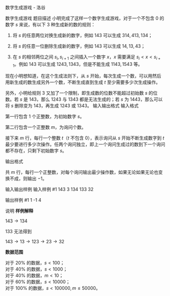 



数字生成游戏 - 洛谷














数字生成游戏
题目描述
小明完成了这样一个数字生成游戏，对于一个不包含 $0$ 的数字 $s$ 来说，有以下 $3$ 种生成新的数的规则：

1.    将 $s$ 的任意两位对换生成新的数字，例如 $143$ 可以生成 $314,413,134$；

2.    将 $s$ 的任意一位删除生成新的数字，例如 $143$ 可以生成 $14,13,43$；

3.    在 $s$ 的相邻两位之间 $s_i,s_{i + 1}$ 之间插入一个数字 $x$，$x$ 需要满足 $s_i<x<s_{i + 1}$。例如 $143$ 可以生成 $1243,1343$，但是不能生成 $1143,1543$ 等。

现在小明想知道，在这个生成法则下，从 $s$ 开始，每次生成一个数，可以用然后用新生成的数生成另外一个数，不断生成直到生成 $t$ 至少需要多少次生成操作。

另外，小明给规则 $3$ 又加了一个限制，即生成数的位数不能超过初始数 $s$ 的位数。若 $s$ 是 $143$，那么 $1243$ 与 $1343$ 都是无法生成的；若 $s$ 为 $1443$，那么可以将 $s$ 删除变为 $143$，再生成 $1243$ 或 $1343$。
输入输出格式
输入格式

第一行包含 $1$ 个正整数，为初始数字 $s$。

第二行包含一个正整数 $m$，为询问个数。  

接下来 $m$ 行，每行一个整数 $t$（$t$ 不包含 $0$），表示询问从 $s$ 开始不断生成数字到 $t$ 最少要进行多少次操作。任两个询问独立，即上一个询问生成过的数到下一个询问都不存在，只剩下初始数字 $s$。


输出格式

共 $m$ 行，每行一个正整数，对每个询问输出最少操作数，如果无论如果无论也变换不成，则输出 $-1$。

输入输出样例
输入样例 #1
143
3
134
133
32

输出样例 #1
1
-1
4

说明
**样例解释**

$143\to 134$

$133$ 无法得到

$143\to13\to123\to23\to32$

**数据范围**

对于 $20\%$ 的数据，$s < 100$；  
对于 $40\%$ 的数据，$s < 1000$；  
对于 $40\%$ 的数据，$m < 10$；  
对于 $60\%$ 的数据，$s < 10000$；  
对于 $100\%$ 的数据，$s < 100000,m ≤ 50000$。






